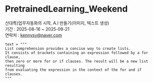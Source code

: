 # PretrainedLearning_Weekend
산대특)업무자동화의 시작, A.I 만들기(이미지, 텍스트 생성)    
기간 : 2025-08-16 ~ 2025-09-21     
연락처 : kennysy@naver.com


    text = """
    List comprehension provides a concise way to create lists.
    It consists of brackets containing an expression followed by a for clause,
    then zero or more for or if clauses. The result will be a new list resulting
    from evaluating the expression in the context of the for and if clauses.
    """
